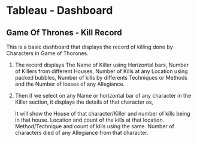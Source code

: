 # Tableau - Dashboard

## Game Of Thrones - Kill Record

This is a basic dashboard that displays the record of killing done by Characters in Game of Thorones.

1) The record displays The Name of Killer using Horizontal bars, Number of Killers from different Houses, Number of Kills at any Location using packed bubbles, Number of kills by differents Techniques or Methods and the      Number of losses of any Allegiance.

2) Then if we select on any Name or horizontal bar of any character in the Killer section, it displays the details of that character as,
    
    It will show the House of that character/Killer and number of kills being in that house.
    Location and count of the kills at that location.
    Method/Technique and count of kills using the same.
    Number of characters died of any Allegiance from that character.
